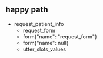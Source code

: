 ## happy path
* request_patient_info
    - request_form
    - form{"name": "request_form"}
    - form{"name": null}
    - utter_slots_values

